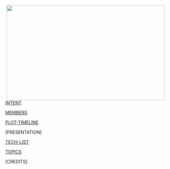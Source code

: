 <img align="right" width="500" height="300" src="https://raw.githubusercontent.com/trekshcool/Ironman3/master/Image/mainpic.jpg">


[INTENT](https://trekshcool.github.io/Ironman3/intent)


[MEMBERS](https://trekshcool.github.io/Ironman3/title) 


[PLOT-TIMELINE](https://trekshcool.github.io/Ironman3/timeline)


[PRESENTATION]


[TECH-LIST](https://trekshcool.github.io/Ironman3/techlist)


[TOPICS](https://trekshcool.github.io/Ironman3/topic)


[CREDITS]





